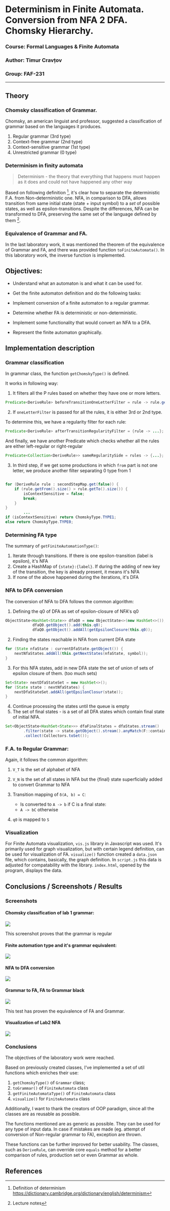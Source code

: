 # Determinism in Finite Automata. Conversion from NFA 2 DFA. Chomsky Hierarchy.

### Course: Formal Languages & Finite Automata
### Author: Timur Cravțov
### Group: FAF-231

----

## Theory

### Chomsky classification of Grammar.

Chomsky, an american linguist and professor, suggested a classification of grammar based on the languages it produces.

1) Regular grammar (3rd type)
2) Context-free grammar (2nd type)
3) Context-sensitive grammar (1st type)
4) Unrestricted grammar (0 type)

### Determinism in finity automata

> Determinism - the theory that everything that happens must happen as it does and could not have happened any other way

Based on following definition [^1], it's clear how to separate the deterministic F.A. from Non-deterministic one. NFA, in comparison to DFA, allows transition from same initial state (state + input symbol) to a *set* of possible states, as well as epsilon-transitions. Despite the differences, NFA can be transformed to DFA, preserving the same set of the language defined by them [^2].


### Equivalence of Grammar and FA.

In the last laboratory work, it was mentioned the theorem of the equivalence of Grammar and FA, and there was provided function `toFiniteAutomata()`. In this laboratory work, the inverse function is implemented.

## Objectives:

- Understand what an automaton is and what it can be used for.

- Get the finite automaton definition and do the following tasks:
- Implement conversion of a finite automaton to a regular grammar.
- Determine whether FA is deterministic or non-deterministic.
- Implement some functionality that would convert an NFA to a DFA.
- Represent the finite automaton graphically.


## Implementation description

### Grammar classification

In grammar class, the function `getChomskyType()` is defined.

It works in following way:

1) It filters all the P rules based on whether they have one or more letters.

```java
Predicate<DeriveRule> beforeTransitionOneLetterFilter = rule -> rule.getFrom().size() == 1 && V_N.contains(rule.getFrom().getFirst());
```

2) If `oneLetterFilter` is passed for all the rules, it is either 3rd or 2nd type.

To determine this, we have a regularity filter for each rule:

```java
Predicate<DeriveRule> afterTransitionRegularityFilter = {rule -> ...};
```

And finally, we have another Predicate which checks whether all the rules are either left-regular or right-regular

```java
Predicate<Collection<DeriveRule>> sameRegularitySide = rules -> {...};
```
3) In third step, if we get some productions in which `from` part is not one letter, we produce another filter separating 0 type from 1



```java

for (DeriveRule rule : secondStepMap.get(false)) {
    if (rule.getFrom().size() > rule.getTo().size()) {
        isContextSensitive = false;
        break;
    }
}
        ... 
if (isContextSensitive) return ChomskyType.TYPE1;
else return ChomskyType.TYPE0;
```

### Determining FA type

The summary of `getFiniteAutomationType()`:
1) Iterate through transitions. If there is one epsilon-transition (label is epsilon), it's NFA
2) Create a HashMap of `{state}:{label}`. If during the adding of new key of the transition, the key is already present, it means it's NFA
3) If none of the above happened during the iterations, it's DFA


### NFA to DFA conversion

The conversion of NFA to DFA follows the common algorithm:

1) Defining the q0 of DFA as set of epsilon-closure of NFA's q0

```java
ObjectState<HashSet<State>> dfaQ0 = new ObjectState<>(new HashSet<>());
            dfaQ0.getObject().add(this.q0);
            dfaQ0.getObject().addAll(getEpsilonClosure(this.q0));
```
2) Finding the states reachable in NFA from current DFA state
```java
for (State nfaState : currentDfaState.getObject()) {
    nextNfaStates.addAll(this.getNextStates(nfaState, symbol));
}
```

3) For this NFA states, add in new DFA state the set of union of sets of epsilon closure of them. (too much sets)

```java
Set<State> nextDfaStateSet = new HashSet<>();
for (State state : nextNfaStates) {
    nextDfaStateSet.addAll(getEpsilonClosur(state));
}
```
4) Continue processing the states until the queue is empty
5) The set of final states - is a set of all DFA states which contain final state of initial NFA.

```java
Set<ObjectState<HashSet<State>>> dfaFinalStates = dfaStates.stream()
        .filter(state -> state.getObject().stream().anyMatch(F::contains))
        .collect(Collectors.toSet());
```

### F.A. to Regular Grammar:

Again, it follows the common algorithm:

1) `V_T` is the set of alphabet of NFA
2) `V_N` is the set of all states in NFA but the {final} state superficially added to convert Grammar to NFA
3) Transition mapping of `δ(A, b) = C`:
   - Is converted to `A -> b` if C is a final state:
   - `A -> bC` otherwise
  
4) `q0` is mapped to `S`


### Visualization

For Finite Automata visualization, `vis.js` library in Javascript was used. It's primarily used for graph visualization, but with certain legend definition, can be used for visualization of FA. `visualize()` function created a `data.json` file, which contains, basically, the graph definition. In `script.js` this data is adjusted for compatability with the library. `index.html`, opened by the program, displays the data.

## Conclusions / Screenshots / Results

### Screenshots

#### Chomsky classification of lab 1 grammar:

<img src="screenshots/lab2/chomsky.png">

This screenshot proves that the grammar is regular

#### Finite automation type and it's grammar equivalent:

<img src="screenshots/lab2/fatype.png">

#### NFA to DFA conversion

<img src="screenshots/lab2/nfatodfa.png">

#### Grammar to FA, FA to Grammar black

<img src="screenshots/lab2/bi.png">

This test has proven the equivalence of FA and Grammar.

#### Visualization of Lab2 NFA

<img src="screenshots/lab2/visualizer.png">


### Conclusions

The objectives of the laboratory work were reached.

Based on previously created classes, I've implemented a set of util functions which enriches their use: 

1) `getChomskyType()` of `Grammar` class;
2) `toGrammar()` of `FiniteAutomata` class
3) `getFiniteAutomataType()` of `FiniteAutomata` class 
4) `visualize()` for `FiniteAutomata` class

Additionally, I want to thank the creators of OOP paradigm, since all the classes are as reusable as possible. 

The functions mentioned are as generic as possible. They can be used for any type of input data. In case if mistakes are made (eg. attempt of conversion of Non-regular grammar to FA), exception are thrown. 

These functions can be further improved for better usability. The classes, such as `DeriveRule`, can override core `equals` method for a better comparison of rules, production set or even Grammar as whole. 


## References

[^1]: Definition of determinism https://dictionary.cambridge.org/dictionary/english/determinism

[^2]: Lecture notes

[^3]: NFA to DFA conversion, GeeksForGeeks https://www.geeksforgeeks.org/conversion-from-nfa-to-dfa/

